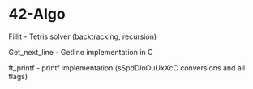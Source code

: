 # 42-Algo

Fillit - Tetris solver (backtracking, recursion)

Get_next_line - Getline implementation in C

ft_printf - printf implementation (sSpdDioOuUxXcC conversions and all flags)
